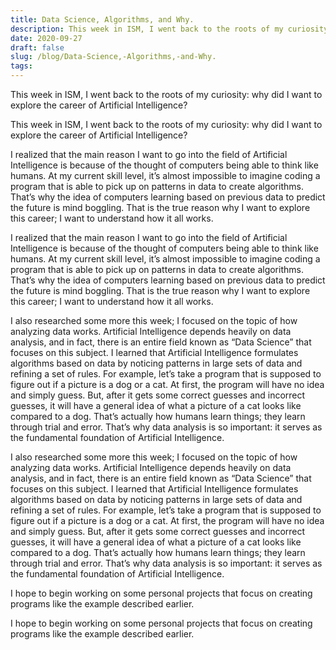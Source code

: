 ```yaml
---
title: Data Science, Algorithms, and Why.
description: This week in ISM, I went back to the roots of my curiosity: why did I want to explore the career of ...
date: 2020-09-27
draft: false
slug: /blog/Data-Science,-Algorithms,-and-Why.
tags: 
---
```

This week in ISM, I went back to the roots of my curiosity: why did I want to explore the career of Artificial Intelligence?

This week in ISM, I went back to the roots of my curiosity: why did I want to explore the career of Artificial Intelligence?

I realized that the main reason I want to go into the field of Artificial Intelligence is because of the thought of computers being able to think like humans. At my current skill level, it’s almost impossible to imagine coding a program that is able to pick up on patterns in data to create algorithms. That’s why the idea of computers learning based on previous data to predict the future is mind boggling. That is the true reason why I want to explore this career; I want to understand how it all works. 

I realized that the main reason I want to go into the field of Artificial Intelligence is because of the thought of computers being able to think like humans. At my current skill level, it’s almost impossible to imagine coding a program that is able to pick up on patterns in data to create algorithms. That’s why the idea of computers learning based on previous data to predict the future is mind boggling. That is the true reason why I want to explore this career; I want to understand how it all works. 

I also researched some more this week; I focused on the topic of how analyzing data works. Artificial Intelligence depends heavily on data analysis, and in fact, there is an entire field known as “Data Science” that focuses on this subject. I learned that Artificial Intelligence formulates algorithms based on data by noticing patterns in large sets of data and refining a set of rules. For example, let’s take a program that is supposed to figure out if a picture is a dog or a cat. At first, the program will have no idea and simply guess. But, after it gets some correct guesses and incorrect guesses, it will have a general idea of what a picture of a cat looks like compared to a dog. That’s actually how humans learn things; they learn through trial and error. That’s why data analysis is so important: it serves as the fundamental foundation of Artificial Intelligence. 

I also researched some more this week; I focused on the topic of how analyzing data works. Artificial Intelligence depends heavily on data analysis, and in fact, there is an entire field known as “Data Science” that focuses on this subject. I learned that Artificial Intelligence formulates algorithms based on data by noticing patterns in large sets of data and refining a set of rules. For example, let’s take a program that is supposed to figure out if a picture is a dog or a cat. At first, the program will have no idea and simply guess. But, after it gets some correct guesses and incorrect guesses, it will have a general idea of what a picture of a cat looks like compared to a dog. That’s actually how humans learn things; they learn through trial and error. That’s why data analysis is so important: it serves as the fundamental foundation of Artificial Intelligence. 

I hope to begin working on some personal projects that focus on creating programs like the example described earlier.

I hope to begin working on some personal projects that focus on creating programs like the example described earlier.

